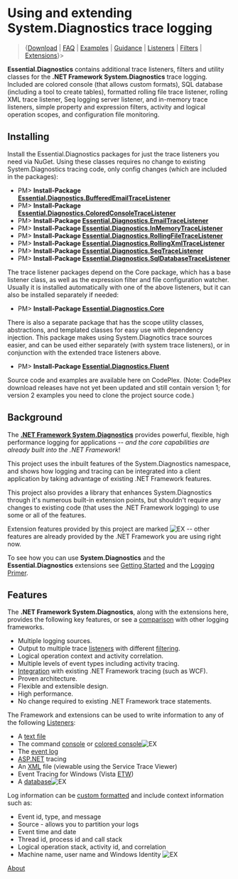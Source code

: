 # Using and extending System.Diagnostics trace logging
>{[Download](Download) | [FAQ](FAQ) | [Examples](Examples) | [Guidance](Guidance) | [Listeners](Listeners) | [Filters](Filters) | [Extensions](Extensions)}>

**Essential.Diagnostics** contains additional trace listeners, filters and utility classes for the **.NET Framework System.Diagnostics** trace logging. Included are colored console (that allows custom formats), SQL database (including a tool to create tables), formatted rolling file trace listener, rolling XML trace listener, Seq logging server listener, and in-memory trace listeners, simple property and expression filters, activity and logical operation scopes, and configuration file monitoring.

## Installing

Install the Essential.Diagnostics packages for just the trace listeners you need via NuGet. Using these classes requires no change to existing System.Diagnostics tracing code, only config changes (which are included in the packages):

* PM> **Install-Package [Essential.Diagnostics.BufferedEmailTraceListener](http://www.nuget.org/packages/Essential.Diagnostics.BufferedEmailTraceListener)**
* PM> **Install-Package [Essential.Diagnostics.ColoredConsoleTraceListener](http://www.nuget.org/packages/Essential.Diagnostics.ColoredConsoleTraceListener)**
* PM> **Install-Package [Essential.Diagnostics.EmailTraceListener](http://www.nuget.org/packages/Essential.Diagnostics.EmailTraceListener)**
* PM> **Install-Package [Essential.Diagnostics.InMemoryTraceListener](http://www.nuget.org/packages/Essential.Diagnostics.InMemoryTraceListener)**
* PM> **Install-Package [Essential.Diagnostics.RollingFileTraceListener](http://www.nuget.org/packages/Essential.Diagnostics.RollingFileTraceListener)**
* PM> **Install-Package [Essential.Diagnostics.RollingXmlTraceListener](http://www.nuget.org/packages/Essential.Diagnostics.RollingXmlTraceListener)**
* PM> **Install-Package [Essential.Diagnostics.SeqTraceListener](http://www.nuget.org/packages/Essential.Diagnostics.SeqTraceListener)**
* PM> **Install-Package [Essential.Diagnostics.SqlDatabaseTraceListener](http://www.nuget.org/packages/Essential.Diagnostics.SqlDatabaseTraceListener)**

The trace listener packages depend on the Core package, which has a base listener class, as well as the expression filter and file configuration watcher. Usually it is installed automatically with one of the above listeners, but it can also be installed separately if needed:

* PM> **Install-Package [Essential.Diagnostics.Core](http://www.nuget.org/packages/Essential.Diagnostics.Core)**

There is also a separate package that has the scope utility classes, abstractions, and templated classes for easy use with dependency injection. This package makes using System.Diagnotics trace sources easier, and can be used either separately (with system trace listeners), or in conjunction with the extended trace listeners above.

* PM> **Install-Package [Essential.Diagnostics.Fluent](http://www.nuget.org/packages/Essential.Diagnostics.Fluent)**

Source code and examples are available here on CodePlex. (Note: CodePlex download releases have not yet been updated and still contain version 1; for version 2 examples you need to clone the project source code.)

## Background

The **[.NET Framework System.Diagnostics](http___msdn.microsoft.com_en-us_library_system.diagnostics.aspx)** provides powerful, flexible, high performance logging for applications -- _and the core capabilities are already built into the .NET Framework_!

This project uses the inbuilt features of the System.Diagnostics namespace, and shows how logging and tracing can be integrated into a client application by taking advantage of existing .NET Framework features.

This project also provides a library that enhances System.Diagnostics through it's numerous built-in extension points, but shouldn't require any changes to existing code (that uses the .NET Framework logging) to use some or all of the features.

Extension features provided by this project are marked ![EX](Home_http://i3.codeplex.com/download?ProjectName=essentialdiagnostics&DownloadId=150104) -- other features are already provided by the .NET Framework you are using right now.

To see how you can use **System.Diagnostics** and the **Essential.Diagnostics** extensions see [Getting Started](Getting-Started) and the [Logging Primer](Logging-Primer).
 
## Features

The **.NET Framework System.Diagnostics**, along with the extensions here, provides the following key features, or see a [comparison](comparison) with other logging frameworks.

* Multiple logging sources.
* Output to multiple trace [listeners](Listeners) with different [filtering](Filters).
* Logical operation context and activity correlation.
* Multiple levels of event types including activity tracing.
* [Integration](Integration) with existing .NET Framework tracing (such as WCF).
* Proven architecture.
* Flexible and extensible design.
* High performance.
* No change required to existing .NET Framework trace statements.

The Framework and extensions can be used to write information to any of the following [Listeners](listeners):

* A [text file](FileLogTraceListener)
* The command [console](Hello-Logging) or [colored console](ColoredConsoleTraceListener)![EX](Home_http://i3.codeplex.com/download?ProjectName=essentialdiagnostics&DownloadId=150104)
* The [event log](Windows-Event-Log)
* [ASP.NET](WebPageTraceListener) tracing
* An [XML](Service-Trace-Viewer) file (viewable using the Service Trace Viewer)
* Event Tracing for Windows (Vista [ETW](EventProviderTraceListener))
* A [database](SqlDatabaseTraceListener)![EX](Home_http://i3.codeplex.com/download?ProjectName=essentialdiagnostics&DownloadId=150104)

Log information can be [custom formatted](TraceFormatter) and include context information such as:

* Event id, type, and message
* Source - allows you to partition your logs
* Event time and date
* Thread id, process id and call stack
* Logical operation stack, activity id, and correlation
* Machine name, user name and Windows Identity ![EX](Home_http://i3.codeplex.com/download?ProjectName=essentialdiagnostics&DownloadId=150104)

[About](About)
